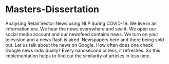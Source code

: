 # Masters-Dissertation
Analysing Retail Sector News using NLP during COVID-19. We live in an information era. We hear the news everywhere and see it. We open our social media account and our newsfeed contains news. We turn on your television and a news flash is aired. Newspapers here and there being sold out.  Let us talk about the news on Google. How often does one check Google news individually? Every nanosecond or less, it refreshes. So this implementation helps to find out the similarity of articles in less time.
